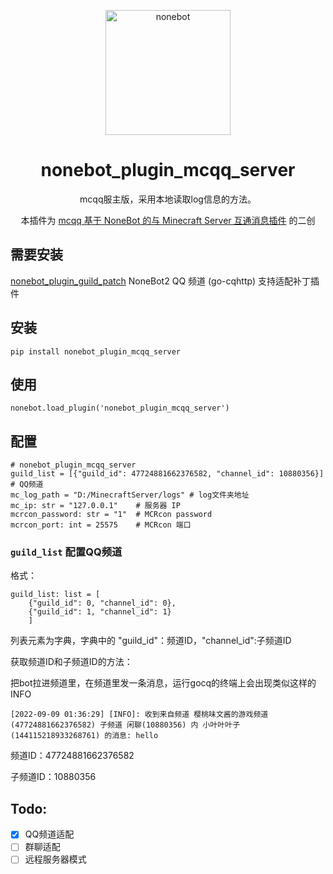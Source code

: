 <p align="center">
  <a href="https://v2.nonebot.dev/"><img src="https://v2.nonebot.dev/logo.png" width="200" height="200" alt="nonebot"></a>
</p>
<div align="center">

# nonebot_plugin_mcqq_server

mcqq服主版，采用本地读取log信息的方法。

本插件为 [mcqq 基于 NoneBot 的与 Minecraft Server 互通消息插件](https://github.com/KarisAya/nonebot-plugin-mcqq) 的二创

</div>

## 需要安装

[nonebot_plugin_guild_patch](https://github.com/mnixry/nonebot-plugin-guild-patch) NoneBot2 QQ 频道 (go-cqhttp) 支持适配补丁插件

## 安装

    pip install nonebot_plugin_mcqq_server

## 使用

    nonebot.load_plugin('nonebot_plugin_mcqq_server')
    
## 配置
    # nonebot_plugin_mcqq_server
    guild_list = [{"guild_id": 47724881662376582, "channel_id": 10880356}] # QQ频道
    mc_log_path = "D:/MinecraftServer/logs" # log文件夹地址
    mc_ip: str = "127.0.0.1"    # 服务器 IP
    mcrcon_password: str = "1"  # MCRcon password
    mcrcon_port: int = 25575    # MCRcon 端口

### `guild_list` 配置QQ频道

格式：

    guild_list: list = [
        {"guild_id": 0, "channel_id": 0},
        {"guild_id": 1, "channel_id": 1}
        ]
        
列表元素为字典，字典中的 "guild_id"：频道ID，"channel_id":子频道ID

获取频道ID和子频道ID的方法：

把bot拉进频道里，在频道里发一条消息，运行gocq的终端上会出现类似这样的INFO

    [2022-09-09 01:36:29] [INFO]: 收到来自频道 樱桃味文酱的游戏频道(47724881662376582) 子频道 闲聊(10880356) 内 小叶叶叶子(144115218933268761) 的消息: hello

频道ID：47724881662376582

子频道ID：10880356

## Todo:

- [x] QQ频道适配
- [ ] 群聊适配
- [ ] 远程服务器模式
